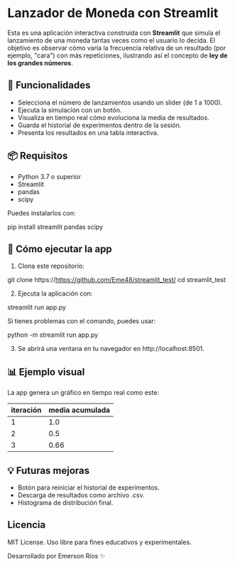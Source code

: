 # Lanzador de Moneda con Streamlit

Esta es una aplicación interactiva construida con **Streamlit** que simula el lanzamiento de una moneda tantas veces como el usuario lo decida. El objetivo es observar cómo varía la frecuencia relativa de un resultado (por ejemplo, "cara") con más repeticiones, ilustrando así el concepto de **ley de los grandes números**.

## 🎯 Funcionalidades

- Selecciona el número de lanzamientos usando un slider (de 1 a 1000).
- Ejecuta la simulación con un botón.
- Visualiza en tiempo real cómo evoluciona la media de resultados.
- Guarda el historial de experimentos dentro de la sesión.
- Presenta los resultados en una tabla interactiva.

## 📦 Requisitos

- Python 3.7 o superior
- Streamlit
- pandas
- scipy

Puedes instalarlos con:

pip install streamlit pandas scipy

## 🚀 Cómo ejecutar la app
1. Clona este repositorio:

git clone https://https://github.com/Eme48/streamlit_test/
cd streamlit_test

2. Ejecuta la aplicación con:

streamlit run app.py

Si tienes problemas con el comando, puedes usar:

python -m streamlit run app.py

3. Se abrirá una ventana en tu navegador en http://localhost:8501.

## 📊 Ejemplo visual
La app genera un gráfico en tiempo real como este:

| iteración | media acumulada |
|-----------|------------------|
|    1      |       1.0        |
|    2      |       0.5        |
|    3      |       0.66       |

## 💡 Futuras mejoras
- Botón para reiniciar el historial de experimentos.
- Descarga de resultados como archivo .csv.
- Histograma de distribución final.

## Licencia
MIT License. Uso libre para fines educativos y experimentales.

Desarrollado por Emerson Ríos ✨
